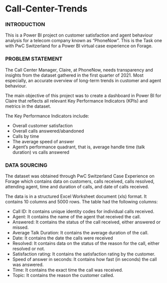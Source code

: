 # Call-Center-Trends

### INTRODUCTION
This is a Power BI project on customer satisfaction and agent behaviour analysis for a telecom company known as “PhoneNow”. This is the Task one with PwC Switzerland for a Power BI virtual case experience on Forage.

### PROBLEM STATEMENT
The Call Center Manager, Claire, at PhoneNow, needs transparency and insights from the dataset gathered in the first quarter of 2021. Most especially, an accurate overview of long-term trends in customer and agent behaviour.

The main objective of this project was to create a dashboard in Power BI for Claire that reflects all relevant Key Performance Indicators (KPIs) and metrics in the dataset.

The Key Performance Indicators include:

- Overall customer satisfaction
- Overall calls answered/abandoned
- Calls by time
- The average speed of answer
- Agent’s performance quadrant, that is, average handle time (talk duration) vs calls answered

### DATA SOURCING
The dataset was obtained through PwC Switzerland Case Experience on Forage which contains data on customers, calls received, calls resolved, attending agent, time and duration of calls, and date of calls received.

The data is in a structured Excel Worksheet document (xls) format. It contains 10 columns and 5000 rows. The table had the following columns:

- Call ID: It contains unique identity codes for individual calls received.
- Agent: It contains the name of the agent that received the call.
- Answered: It contains the status of the call received, either answered or missed.
- Average Talk Duration: It contains the average duration of the call.
- Date: It contains the date the calls were received
- Resolved: It contains data on the status of the reason for the call, either resolved or not.
- Satisfaction rating: It contains the satisfaction rating by the customer.
- Speed of answer in seconds: It contains how fast (in seconds) the call was answered.
- Time: It contains the exact time the call was received.
- Topic: It contains the reason the customer called.

  


